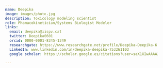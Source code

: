 ```yaml
---
name: Deepika
image: images/photo.jpg
description: Toxicology modeling scientist
role: Phamacokinetician/Systems Biologist Modeler
links:
  email: deepika@iispv.cat
  twitter: Deepika0601
  orcid: 0000-0001-8345-1349
  researchgate: https://www.researchgate.net/profile/Deepika-Deepika-6
  LinkedIn: www.linkedin.com/in/deepika-deepika-753261103
  google scholar: https://scholar.google.es/citations?user=saX1XIwAAAAJ&hl=en
  
---
```



